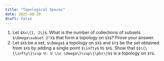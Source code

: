 ```yaml
---
title: "Topological Spaces"
date: 2025-08-20
draft: false
---
```


1. Let `$X=\{1, 2\}$`. What is the number of collections of subsets `$\Omega\subset 2^X$` that form a topology on `$X$`? Prove your answer.
2. Let `$X$` be a set, `$\Omega$` a topology on `$X$` and `$Y$` be the set obtained from `$X$` by adding a single point `$\infty$` to `$X$`. Show that `$$\{\{\infty\}\cup U: U \in \Omega\}\cup\{\phi\}$$` is a topology on `$Y$`.
